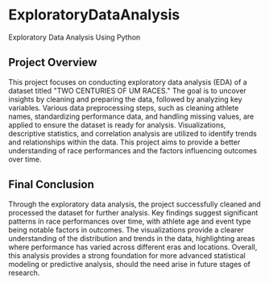 # ExploratoryDataAnalysis
Exploratory Data Analysis Using Python

## Project Overview
This project focuses on conducting exploratory data analysis (EDA) of a dataset titled "TWO CENTURIES OF UM RACES." The goal is to uncover insights by cleaning and preparing the data, followed by analyzing key variables. Various data preprocessing steps, such as cleaning athlete names, standardizing performance data, and handling missing values, are applied to ensure the dataset is ready for analysis. Visualizations, descriptive statistics, and correlation analysis are utilized to identify trends and relationships within the data. This project aims to provide a better understanding of race performances and the factors influencing outcomes over time.

## Final Conclusion 
Through the exploratory data analysis, the project successfully cleaned and processed the dataset for further analysis. Key findings suggest significant patterns in race performances over time, with athlete age and event type being notable factors in outcomes. The visualizations provide a clearer understanding of the distribution and trends in the data, highlighting areas where performance has varied across different eras and locations. Overall, this analysis provides a strong foundation for more advanced statistical modeling or predictive analysis, should the need arise in future stages of research. ​

